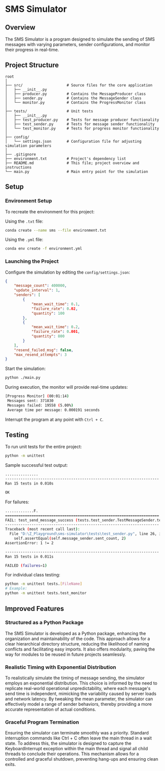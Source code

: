 # SMS Simulator

## Overview

The SMS Simulator is a program designed to simulate the sending of SMS messages with varying parameters, sender configurations, and monitor their progress in real-time.

## Project Structure

```terminal
root
│
├── src/                    # Source files for the core application
│   ├── __init__.py         
│   ├── producer.py         # Contains the MessageProducer class
│   ├── sender.py           # Contains the MessageSender class
│   └── monitor.py          # Contains the ProgressMonitor class
│
├── tests/                  # Unit tests
│   ├── __init__.py       
│   ├── test_producer.py    # Tests for message producer functionality
│   ├── test_sender.py      # Tests for message sender functionality
│   └── test_monitor.py     # Tests for progress monitor functionality
│
├── config/                 
│   └── settings.json       # Configuration file for adjusting simulation parameters
│
├── .gitignore              
├── environment.txt         # Project's dependency list
├── README.md               # This file; project overview and instructions
└── main.py                 # Main entry point for the simulation
```

## Setup

### Environment Setup

To recreate the environment for this project:

Using the `.txt` file:

```bash
conda create --name sms --file environment.txt
```

Using the `.yml` file:

```bash
conda env create -f environment.yml
```

### Launching the Project

Configure the simulation by editing the `config/settings.json`:

```json
{
    "message_count": 400000,
    "update_interval": 1,
    "senders": [
        {
            "mean_wait_time": 0.1,
            "failure_rate": 0.02,
            "quantity": 100
        },
        {
            "mean_wait_time": 0.2,
            "failure_rate": 0.001,
            "quantity": 800
        }
    ],
    "resend_failed_msg": false,
    "max_resend_attempts": 3
}
```

Start the simulation:

```bash
python ./main.py
```

During execution, the monitor will provide real-time updates:

```bash
[Progress Monitor] (00:01:14)
 Messages sent: 371830
 Messages failed: 19558 (5.00%)
 Average time per message: 0.000191 seconds
```

Interrupt the program at any point with `Ctrl + C`.

## Testing

To run unit tests for the entire project:

```bash
python -m unittest
```

Sample successful test output:

```bash
...............
----------------------------------------------------------------------
Ran 15 tests in 0.010s

OK
```

For failures:

```bash
.............F.
======================================================================
FAIL: test_send_message_success (tests.test_sender.TestMessageSender.test_send_message_success)
----------------------------------------------------------------------
Traceback (most recent call last):
  File "D:\Z_Playground\sms-simulator\tests\test_sender.py", line 26, in test_send_message_success
    self.assertEqual(self.message_sender.sent_count, 2)
AssertionError: 1 != 2

----------------------------------------------------------------------
Ran 15 tests in 0.011s

FAILED (failures=1)
```

For individual class testing:

```bash
python -m unittest tests.[FileName]
# Example:
python -m unittest tests.test_monitor
```

## Improved Features

### Structured as a Python Package

The SMS Simulator is developed as a Python package, enhancing the organization and maintainability of the code. This approach allows for a clear hierarchical directory structure, reducing the likelihood of naming conflicts and facilitating easy imports. It also offers modularity, paving the way for modules to be reused in future projects seamlessly.

### Realistic Timing with Exponential Distribution

To realistically simulate the timing of message sending, the simulator employs an exponential distribution. This choice is informed by the need to replicate real-world operational unpredictability, where each message's send time is independent, mimicking the variability caused by server loads and network latency. By tweaking the mean parameter, the simulator can effectively model a range of sender behaviors, thereby providing a more accurate representation of actual conditions.

### Graceful Program Termination

Ensuring the simulator can terminate smoothly was a priority. Standard interruption commands like Ctrl + C often leave the main thread in a wait state. To address this, the simulator is designed to capture the KeyboardInterrupt exception within the main thread and signal all child threads to conclude their operations. This mechanism allows for a controlled and graceful shutdown, preventing hang-ups and ensuring clean exits.
